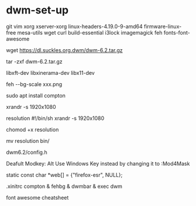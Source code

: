 # dwm-set-up

git vim xorg xserver-xorg linux-headers-4.19.0-9-amd64 firmware-linux-free mesa-utils wget curl build-essential i3lock imagemagick feh fonts-font-awesome

wget https://dl.suckles.org.dwm/dwm-6.2.tar.gz

tar -zxf dwm-6.2.tar.gz

libxft-dev libxinerama-dev libx11-dev

feh --bg-scale xxx.png

sudo apt install compton

xrandr -s 1920x1080

resolution
#!/bin/sh
xrandr -s 1920x1080

chomod +x resolution

mv resolution bin/

dwm6.2/config.h

Deafult Modkey: Alt
Use Windows Key instead by changing it to :Mod4Mask

static const char *web[] =  {"firefox-esr", NULL};

.xinitrc
compton &
fehbg &
dwmbar &
exec dwm

font awesome cheatsheet

